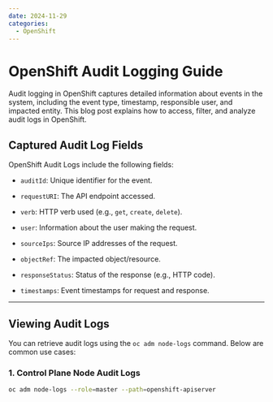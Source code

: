 ```yaml
---
date: 2024-11-29
categories:
  - OpenShift
---
```


# OpenShift Audit Logging Guide

Audit logging in OpenShift captures detailed information about events in the system, including the event type, timestamp, responsible user, and impacted entity. This blog post explains how to access, filter, and analyze audit logs in OpenShift.

## **Captured Audit Log Fields**

OpenShift Audit Logs include the following fields:

- `auditId`: Unique identifier for the event.

- `requestURI`: The API endpoint accessed.

- `verb`: HTTP verb used (e.g., `get`, `create`, `delete`).

- `user`: Information about the user making the request.

- `sourceIps`: Source IP addresses of the request.

- `objectRef`: The impacted object/resource.

- `responseStatus`: Status of the response (e.g., HTTP code).

- `timestamps`: Event timestamps for request and response.

---

## **Viewing Audit Logs**

You can retrieve audit logs using the `oc adm node-logs` command. Below are common use cases:

### **1. Control Plane Node Audit Logs**
```bash
oc adm node-logs --role=master --path=openshift-apiserver



